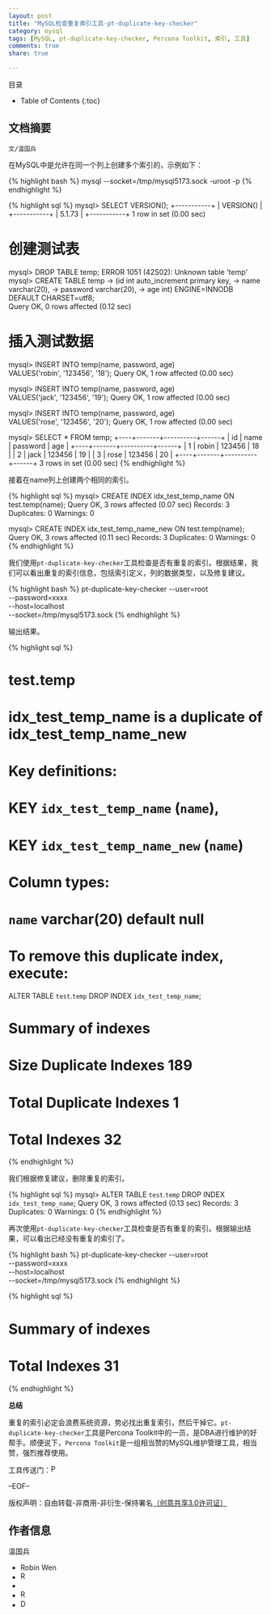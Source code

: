 ```yaml
---
layout: post
title: "MySQL检查重复索引工具-pt-duplicate-key-checker"
category: mysql
tags: [MySQL, pt-duplicate-key-checker, Percona Toolkit, 索引, 工具]
comments: true
share: true

---
```


目录

* Table of Contents
{:toc}

## 文档摘要 ##

`文/温国兵`

在MySQL中是允许在同一个列上创建多个索引的，示例如下：

{% highlight bash %}
mysql --socket=/tmp/mysql5173.sock -uroot -p
{% endhighlight %}

{% highlight sql %}
mysql> SELECT VERSION();
+-----------+
| VERSION() |
+-----------+
| 5.1.73    |
+-----------+
1 row in set (0.00 sec)

# 创建测试表
mysql> DROP TABLE temp;
ERROR 1051 (42S02): Unknown table 'temp'
mysql> CREATE TABLE temp
    -> (id int auto_increment primary key,
    -> name varchar(20),
    -> password varchar(20),
    -> age int) ENGINE=INNODB DEFAULT CHARSET=utf8;                                                                                         
Query OK, 0 rows affected (0.12 sec)

# 插入测试数据
mysql> INSERT INTO temp(name, password, age) \
VALUES('robin', '123456', '18');
Query OK, 1 row affected (0.00 sec)

mysql> INSERT INTO temp(name, password, age) \
VALUES('jack', '123456', '19');
Query OK, 1 row affected (0.00 sec)

mysql> INSERT INTO temp(name, password, age) \
VALUES('rose', '123456', '20');
Query OK, 1 row affected (0.00 sec)

mysql> SELECT * FROM temp;
+----+-------+----------+------+
| id | name  | password | age  |
+----+-------+----------+------+
|  1 | robin | 123456   |   18 |
|  2 | jack  | 123456   |   19 |
|  3 | rose  | 123456   |   20 |
+----+-------+----------+------+
3 rows in set (0.00 sec)
{% endhighlight %}

接着在name列上创建两个相同的索引。

{% highlight sql %}
mysql> CREATE INDEX idx_test_temp_name ON test.temp(name);
Query OK, 3 rows affected (0.07 sec)
Records: 3  Duplicates: 0  Warnings: 0

mysql> CREATE INDEX idx_test_temp_name_new ON test.temp(name);
Query OK, 3 rows affected (0.11 sec)
Records: 3  Duplicates: 0  Warnings: 0
{% endhighlight %}

我们使用`pt-duplicate-key-checker`工具检查是否有重复的索引。根据结果，我们可以看出重复的索引信息，包括索引定义，列的数据类型，以及修复建议。

{% highlight bash %}
pt-duplicate-key-checker --user=root \
--password=xxxx \
--host=localhost \
--socket=/tmp/mysql5173.sock 
{% endhighlight %}

输出结果。

{% highlight sql %}
# ########################################################################
# test.temp                                                               
# ########################################################################

# idx_test_temp_name is a duplicate of idx_test_temp_name_new
# Key definitions:
#   KEY `idx_test_temp_name` (`name`),
#   KEY `idx_test_temp_name_new` (`name`)
# Column types:
#     `name` varchar(20) default null
# To remove this duplicate index, execute:
ALTER TABLE `test`.`temp` DROP INDEX `idx_test_temp_name`;

# ########################################################################
# Summary of indexes                                                      
# ########################################################################

# Size Duplicate Indexes   189
# Total Duplicate Indexes  1
# Total Indexes            32
{% endhighlight %}

我们根据修复建议，删除重复的索引。

{% highlight sql %}
mysql> ALTER TABLE `test`.`temp` DROP INDEX `idx_test_temp_name`;
Query OK, 3 rows affected (0.13 sec)
Records: 3  Duplicates: 0  Warnings: 0
{% endhighlight %}

再次使用`pt-duplicate-key-checker`工具检查是否有重复的索引。根据输出结果，可以看出已经没有重复的索引了。

{% highlight bash %}
pt-duplicate-key-checker --user=root \
--password=xxxx \
--host=localhost \
--socket=/tmp/mysql5173.sock 
{% endhighlight %}

{% highlight sql %}
# ########################################################################
# Summary of indexes                                                      
# ########################################################################

# Total Indexes  31
{% endhighlight %}

**总结**

重复的索引必定会浪费系统资源，势必找出重复索引，然后干掉它。`pt-duplicate-key-checker`工具是Percona Toolkit中的一员，是DBA进行维护的好帮手。顺便说下，`Percona Toolkit`是一组相当赞的MySQL维护管理工具，相当赞，强烈推荐使用。

工具传送门：<a href="http://www.percona.com/software/percona-toolkit" target="_blank"><img src="http://i.imgur.com/18VTVkQ.jpg" title="Percona Toolkit" height="16px" width="16px" border="0" alt="Percona Toolkit" /></a> 

–EOF–

版权声明：自由转载-非商用-非衍生-保持署名<a href="http://creativecommons.org/licenses/by-nc-nd/3.0/deed.zh" target="_blank">（创意共享3.0许可证）</a>

## 作者信息 ##

温国兵

* Robin Wen
* <a href="mailto:dbarobinwen@gmail.com"><img src="http://i.imgur.com/7yOaC7C.png" title="Robin's Gmail" border="0" height="16px" width="16px" alt="Robin's Gmail" /></a>
* <a href="https://github.com/dbarobin" target="_blank"><i class="fa fa-github"></i></a>
* <a href="https://dbarobin.github.io/" target="_blank"><img src="http://i.imgur.com/dEfMkyt.jpg" title="Robin's Blog" border="0" alt="Robin's Blog" height="16px" width="16px" /></a>
* <a href="http://blog.csdn.net/justdb" target="_blank"><img src="http://i.imgur.com/BROigUO.jpg" title="DBA@Robin's CSDN" height="16px" width="16px" border="0" alt="DBA@Robin's CSDN" /></a>
